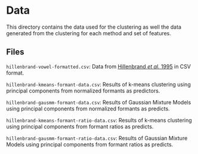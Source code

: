 # Data
This directory contains the data used for the clustering as well the data generated from the clustering for each method and set of features.

## Files  

`hillenbrand-vowel-formatted.csv`: Data from [Hillenbrand *et al.* 1995](http://homepages.wmich.edu/~hillenbr/voweldata.html) in CSV format.  

`hillenbrand-kmeans-formant-data.csv`: Results of k-means clustering using principal components from normalized formants as predictors.  

`hillenbrand-gausmm-formant-data.csv`: Results of Gaussian Mixture Models using principal components from normalized formants as predicts.  

`hillenbrand-kmeans-formant-ratio-data.csv`: Results of k-means clustering using principal components from formant ratios as predicts.  

`hillenbrand-gausmm-formant-ratio-data.csv`: Results of Gaussian Mixture Models using principal components from formant ratios as predicts.